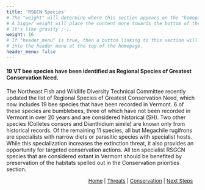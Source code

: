 ```yaml
---
title: 'RSGCN Species'
# The "weight" will determine where this section appears on the "homepage".
# A bigger weight will place the content more towards the bottom of the page.
# It's like gravity ;-).
weight: 16
# If "header_menu" is true, then a button linking to this section will be placed
# into the header menu at the top of the homepage.
header_menu: false
---
```

<div class="lead">
<h4> 
19 VT bee species have been identified as Regional Species of Greatest Conservation Need. 
</h4>
</div>

The Northeast Fish and Wildlife Diversity Technical Committee recently updated the list of Regional Species of Greatest Conservation Need, which now includes 19 bee species that have been recorded in Vermont. 6 of these species are bumblebees, three of which have not been recorded in Vermont in over 20 years and are considered historical (SH). Two other species (Colletes consors and Dianthidium simile) are known only from historical records. Of the remaining 11 species, all but Megachile rugifrons are specialists with narrow diets or parasitic species with specialist hosts. While this specialization increases the extinction threat, it also provides an opportunity for targeted conservation actions. All ten specialist RSGCN species that are considered extant in Vermont should be benefited by preservation of the habitats spelled out in the Conservation priorities section. 


<p style="font-size: 10pt; text-align: right; margin-right: 3%"><a href="https://vtecostudies.github.io/SoBees_LandingPage/">Home</a> | <a href="https://vtecostudies.github.io/SoBees_Threats/">Threats</a> | <a href="https://vtecostudies.github.io/SoBees_Conservation/">Conservation</a> | <a href="https://vtecostudies.github.io/SoBees_Next_Steps/">Next Steps</a></p>
